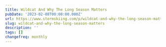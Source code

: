 ```yaml
---
title: Wildcat And Why The Long Season Matters
pubDate: '2023-02-08T00:00:00.000Z'
url: https://www.stormskiing.com/p/wildcat-and-why-the-long-season-matters
slug: wildcat-and-why-the-long-season-matters
description: ''
tags: []
changefreq: monthly
---
```


<!-- Add post content below -->
